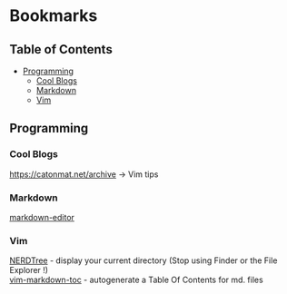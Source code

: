 # Bookmarks

## Table of Contents

<!-- vim-markdown-toc GFM -->

* [Programming](#programming)
    * [Cool Blogs](#cool-blogs)
    * [Markdown](#markdown)
    * [Vim](#vim)

<!-- vim-markdown-toc -->

## Programming

### Cool Blogs

https://catonmat.net/archive -> Vim tips<br>

### Markdown

[markdown-editor](https://jbt.github.io/markdown-editor/)<br>

### Vim

[NERDTree](https://github.com/preservim/nerdtree) - display your current directory (Stop using Finder or the File Explorer !)<br>
[vim-markdown-toc](https://github.com/mzlogin/vim-markdown-toc) - autogenerate a Table Of Contents for md. files<br>
